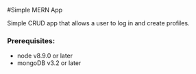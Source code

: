 #Simple MERN App

 Simple CRUD app that allows a user to log in and create profiles.
 
### Prerequisites:

* node v8.9.0 or later
* mongoDB v3.2 or later

